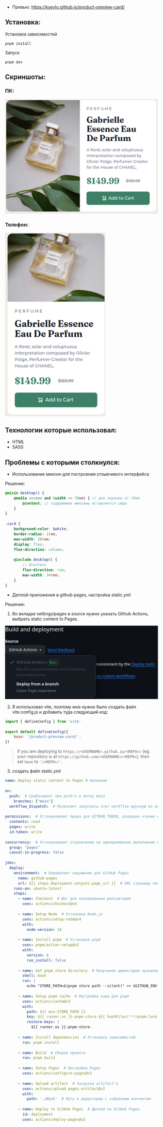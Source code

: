 - Превью: https://kseylo.github.io/product-preview-card/
## Установка:

Установка зависимостей
```
pnpm install
```

Запуск
```
pnpm dev
```

## Скриншоты:
### ПК:
![desktop](screenshots/desktop.png)
### Телефон:
![mobile](screenshots/mobile.png)
## Технологии которые использовал:
- HTML
- SASS

## Проблемы с которыми столкнулся:
- Использование миксин для построения отзывчивого интерфейса

Решение:
```scss
@mixin desktop() {
    @media screen and (width >= 70em) { // для экранов от 70em
        @content; // содержимое миксины вставляется сюда
    }
}

.card {
    background-color: $white;
    border-radius: 1rem;
    max-width: 20rem;
    display: flex;
    flex-direction: column;

    @include desktop() { 
	    // @content
        flex-direction: row;
        max-width: 34rem;
    }
}
```

- Деплой приложения в github pages, настройка static.yml

Решение:
1. Во вкладке settings/pages в source нужно указать Github Actions, выбрать static content to Pages.

![github-actions](screenshots/github-actions.png)

2. Я использовал vite, поэтому мне нужно было создать файл vite.config.js и добавить туда следующий код:

```js
import { defineConfig } from 'vite'

export default defineConfig({
    base: '/product-preview-card/',
})
```

> If you are deploying to `https://<USERNAME>.github.io/<REPO>/` (eg. your repository is at `https://github.com/<USERNAME>/<REPO>`), then set `base` to `'/<REPO>/'`.

3.  создать файл static.yml

```yml
name: Deploy static content to Pages # Название

on:
  push:  # Срабатывает при push'е в ветку main
    branches: ["main"]
  workflow_dispatch:  # Позволяет запускать этот workflow вручную из вкладки Actions

permissions:  # Устанавливает права для GITHUB_TOKEN, разрешая чтение содержимого и запись страниц
  contents: read
  pages: write
  id-token: write

concurrency:  # Устанавливает ограничение на одновременное выполнение и отмену запланированных задач
  group: "pages"
  cancel-in-progress: false

jobs:
  deploy:
    environment:  # Определяет окружение для GitHub Pages
      name: github-pages
      url: ${{ steps.deployment.outputs.page_url }}  # URL страницы после деплоя
    runs-on: ubuntu-latest
    steps:
      - name: Checkout  # Шаг для клонирования репозитория
        uses: actions/checkout@v4
        
      - name: Setup Node  # Установка Node.js
        uses: actions/setup-node@v4
        with:
          node-version: 18
          
      - name: Install pnpm  # Установка pnpm
        uses: pnpm/action-setup@v2
        with:
          version: 8
          run_install: false
          
      - name: Get pnpm store directory  # Получение директории хранилища pnpm
        shell: bash
        run: |
          echo "STORE_PATH=$(pnpm store path --silent)" >> $GITHUB_ENV  # Запись пути в переменную окружения
          
      - name: Setup pnpm cache  # Настройка кэша для pnpm
        uses: actions/cache@v3
        with:
          path: ${{ env.STORE_PATH }}
          key: ${{ runner.os }}-pnpm-store-${{ hashFiles('**/pnpm-lock.yaml') }}
          restore-keys: |
            ${{ runner.os }}-pnpm-store-

      - name: Install dependencies  # Установка зависимостей
        run: pnpm install
        
      - name: Build  # Сборка проекта
        run: pnpm build
        
      - name: Setup Pages  # Настройка Pages
        uses: actions/configure-pages@v3
        
      - name: Upload artifact  # Загрузка artifact'а
        uses: actions/upload-pages-artifact@v2
        with:
          path: './dist'  # Путь к директории с собранным контентом
          
      - name: Deploy to GitHub Pages  # Деплой на GitHub Pages
        id: deployment
        uses: actions/deploy-pages@v2

```